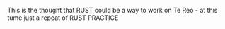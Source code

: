 This is the thought that RUST could be a way to work on Te Reo - at this tume just a repeat of RUST PRACTICE
